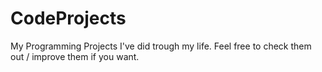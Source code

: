 # CodeProjects
My Programming Projects I've did trough my life. Feel free to check them out / improve them if you want.
